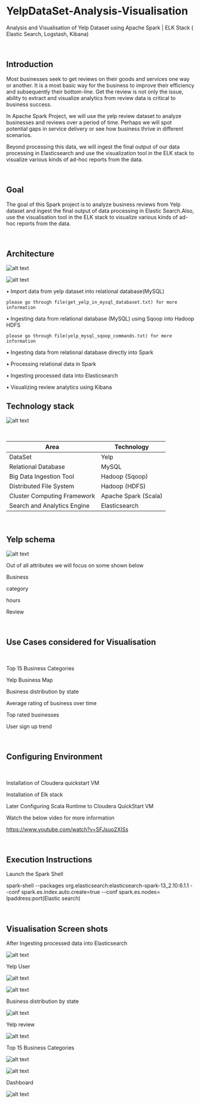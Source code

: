 # YelpDataSet-Analysis-Visualisation

Analysis and Visualisation of Yelp Dataset using Apache Spark | ELK Stack ( Elastic Search, Logstash, Kibana)

</br>

## Introduction

Most businesses seek to get reviews on their goods and services one way or another. It is a most basic way for the business to improve their efficiency and subsequently their bottom-line. Get the review is not only the issue, ability to extract and visualize analytics from review data is critical to business success.

In Apache Spark Project, we will use the yelp review dataset to analyze businesses and reviews over a period of time. Perhaps we will spot potential gaps in service delivery or see how business thrive in different scenarios.

Beyond processing this data, we will ingest the final output of our data processing in Elasticsearch and use the visualization tool in the ELK stack to visualize various kinds of ad-hoc reports from the data.


</br>

## Goal

The goal of this Spark project is to analyze business reviews from Yelp dataset and ingest the final output of data processing in Elastic Search.Also, use the visualisation tool in the ELK stack to visualize various kinds of ad-hoc reports from the data.

</br>

## Architecture

![alt text](https://github.com/RepakaRamateja/YelpDataSet-Analysis-Visualisation/blob/master/images/arch.png)

![alt text](https://github.com/RepakaRamateja/YelpDataSet-Analysis-Visualisation/blob/master/images/ar.png)


• Import data from yelp dataset into relational database(MySQL)
   
    please go through file(get_yelp_in_mysql_databaset.txt) for more information 

• Ingesting data from relational database (MySQL) using Sqoop into Hadoop HDFS

    please go through file(yelp_mysql_sqoop_commands.txt) for more information 

• Ingesting data from relational database directly into Spark

•  Processing relational data in Spark

•  Ingesting processed data into Elasticsearch

•  Visualizing review analytics using Kibana


## Technology stack

![alt text](https://github.com/RepakaRamateja/YelpDataSet-Analysis-Visualisation/blob/master/images/tec.png)

</br>    


<table>
<thead>
<tr>
<th>Area</th>
<th>Technology</th>
</tr>
</thead>
<tbody>
    <tr>
        <td>DataSet </td>
        <td> Yelp </td>
    </tr>
    <tr>
        <td>Relational Database</td>
        <td>MySQL</td>
    </tr>
    <tr>
        <td>Big Data Ingestion Tool</td>
        <td>Hadoop (Sqoop) </td>
    </tr>
    <tr>
        <td>Distributed File System</td>
        <td> Hadoop (HDFS) </td>
    </tr>
    <tr>
        <td>Cluster Computing Framework</td>
        <td>Apache Spark (Scala) </td>
    </tr>
    <tr>
        <td>Search and Analytics Engine </td>
        <td>Elasticsearch</td>
    </tr>  
</tbody>
</table>

</br>   

## Yelp schema

![alt text](https://github.com/RepakaRamateja/YelpDataSet-Analysis-Visualisation/blob/master/images/schema.png)

Out of all attributes we will focus on some shown below 

Business

category

hours

Review

</br>

## Use Cases considered for Visualisation

</br>


   Top 15 Business Categories

   Yelp Business Map

   Business distribution by state

   Average rating of business over time

   Top rated businesses 

   User sign up trend




</br>

## Configuring Environment

</br>

Installation of Cloudera quickstart VM

Installation of Elk stack

Later Configuring Scala Runtime to Cloudera QuickStart VM

Watch the below video for more information 

https://www.youtube.com/watch?v=SFJsuo2XISs

</br>

## Execution Instructions
 
   Launch the Spark Shell

   spark-shell --packages org.elasticsearch:elasticsearch-spark-13_2.10:6.1.1 --conf spark.es.index.auto.create=true --conf spark.es.nodes= Ipaddress:port(Elastic search)

</br>

## Visualisation Screen shots

After Ingesting processed data into Elasticsearch

![alt text](https://github.com/RepakaRamateja/YelpDataSet-Analysis-Visualisation/blob/master/images/1.png)

Yelp User

![alt text](https://github.com/RepakaRamateja/YelpDataSet-Analysis-Visualisation/blob/master/images/2.png)


![alt text](https://github.com/RepakaRamateja/YelpDataSet-Analysis-Visualisation/blob/master/images/3.png)


Business distribution by state

![alt text](https://github.com/RepakaRamateja/YelpDataSet-Analysis-Visualisation/blob/master/images/5.png)


Yelp review

![alt text](https://github.com/RepakaRamateja/YelpDataSet-Analysis-Visualisation/blob/master/images/review.png)

Top 15 Business Categories

![alt text](https://github.com/RepakaRamateja/YelpDataSet-Analysis-Visualisation/blob/master/images/cat.png)

![alt text](https://github.com/RepakaRamateja/YelpDataSet-Analysis-Visualisation/blob/master/images/catdes.png)

Dashboard 

![alt text](https://github.com/RepakaRamateja/YelpDataSet-Analysis-Visualisation/blob/master/images/dash.png)





